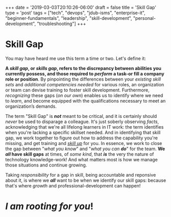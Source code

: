 +++
date = '2019-03-03T20:10:26-06:00'
draft = false
title = 'Skill Gap'
type = 'post'
tags = ["tech", "devops", "jdub-isms", "enterprise-it", "beginner-fundamentals", "leadership", "skill-development", "personal-development", "troubleshooting"]
+++
# Skill Gap

You may have heard me use this term a time or two. Let's define it: <br />

**A *skill gap*, or *skills gap*, refers to the discrepancy between abilities you currently possess, and those required to *perform* a task-or fill a company role or position**. By pinpointing the differences between your *existing skill sets* and *additional competencies needed* for various roles, an organization or team can devise training to foster skill development. Furthermore, *recognizing* these gaps (*on our own*) enables us to identify where we need to *learn*, and become equipped with the qualifications necessary to meet an organization’s demands.

The term "Skill Gap" is ***not*** meant to be critical, and it is certainly should *never* be used to disparage a colleague. It's just soberly observing *facts*, acknowledging that we're all lifelong learners in IT work: the term identifies when you're lacking a specific skillset needed.  And in identifying that skill gap, we work together to figure out how to address the capability you're missing, and get training and [*skill up*](https://en.wiktionary.org/wiki/skill_up) for you.  In essence, we work to close the gap between "*what you know*" and "*what you can* ***do***" for the team. **We *all* have skill gaps** at times, of *some kind*, that ***is*** the very the nature of technology knowledge-work!  And what matters most is how we manage those situations and continue growing.  <br />

Taking *responsibility* for a gap in skill, being accountable and reponsive about it, is where we ***all*** want to be when we identify our skill gaps: because that's where *growth* and professional-development can happen!

# *I am rooting for you*!